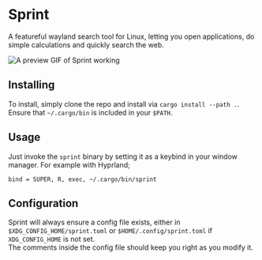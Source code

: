 # Sprint
A featureful wayland search tool for Linux, letting you open applications, do simple calculations and quickly search the web.

![A preview GIF of Sprint working](https://i.imgur.com/I0tY8LC.gif)

## Installing
To install, simply clone the repo and install via `cargo install --path .`.  
Ensure that `~/.cargo/bin` is included in your `$PATH`.

## Usage
Just invoke the `sprint` binary by setting it as a keybind in your window manager. For example with Hyprland;
```
bind = SUPER, R, exec, ~/.cargo/bin/sprint
```

## Configuration
Sprint will always ensure a config file exists, either in `$XDG_CONFIG_HOME/sprint.toml` or `$HOME/.config/sprint.toml` if `XDG_CONFIG_HOME` is not set.  
The comments inside the config file should keep you right as you modify it.
